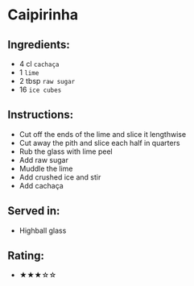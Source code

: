 # Caipirinha

## Ingredients:
- 4 cl `cachaça`
- 1 `lime`
- 2 tbsp `raw sugar`
- 16 `ice cubes`

## Instructions:
- Cut off the ends of the lime and slice it lengthwise
- Cut away the pith and slice each half in quarters
- Rub the glass with lime peel
- Add raw sugar
- Muddle the lime
- Add crushed ice and stir
- Add cachaça

## Served in:
- Highball glass

## Rating:
- ★★★☆☆